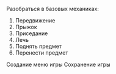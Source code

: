 Разобраться в базовых механиках:
  1. Передвижение
  2. Прыжок
  3. Приседание
  4. Лечь
  5. Поднять предмет
  6. Перенести предмет

Создание меню игры
Сохранение игры
